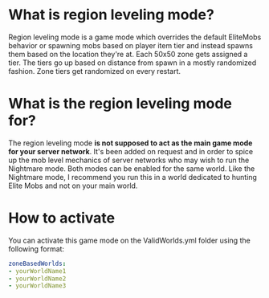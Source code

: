 # What is region leveling mode?

Region leveling mode is a game mode which overrides the default EliteMobs behavior or spawning mobs based on player item tier and instead spawns them based on the location they're at. Each 50x50 zone gets assigned a tier. The tiers go up based on distance from spawn in a mostly randomized fashion. Zone tiers get randomized on every restart.

# What is the region leveling mode for?

The region leveling mode **is not supposed to act as the main game mode for your server network**. It's been added on request and in order to spice up the mob level mechanics of server networks who may wish to run the Nightmare mode. Both modes can be enabled for the same world. Like the Nightmare mode, I recommend you run this in a world dedicated to hunting Elite Mobs and not on your main world.

# How to activate

You can activate this game mode on the ValidWorlds.yml folder using the following format:

```yml
zoneBasedWorlds:
- yourWorldName1
- yourWorldName2
- yourWorldName3
```